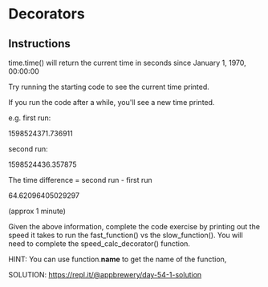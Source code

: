 # Decorators

## Instructions

time.time() will return the current time in seconds since January 1, 1970, 00:00:00

Try running the starting code to see the current time printed.

If you run the code after a while, you'll see a new time printed.

e.g. first run:

1598524371.736911

second run:

1598524436.357875

The time difference = second run - first run

64.62096405029297

(approx 1 minute)

Given the above information, complete the code exercise by printing out the speed it takes to run the fast_function() vs the slow_function(). You will need to complete the speed_calc_decorator() function.

HINT: You can use function.__name__ to get the name of the function,

SOLUTION: <https://repl.it/@appbrewery/day-54-1-solution>
